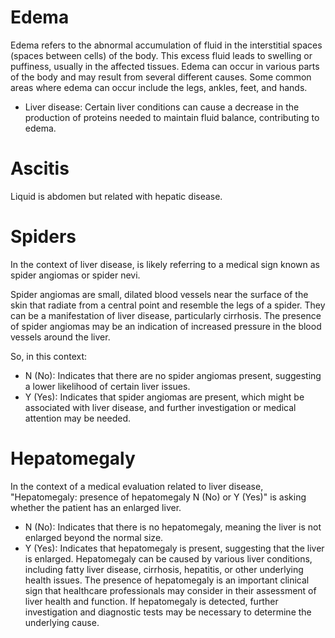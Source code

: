 # Edema

Edema refers to the abnormal accumulation of fluid in the interstitial spaces (spaces between cells) of the body. 
This excess fluid leads to swelling or puffiness, usually in the affected tissues. Edema can occur in various parts 
of the body and may result from several different causes. Some common areas where edema can occur include the legs, ankles, feet, and hands.
- Liver disease: Certain liver conditions can cause a decrease in the production of proteins needed to maintain fluid balance, contributing to edema.

# Ascitis
Liquid is abdomen but related with hepatic disease.

# Spiders
In the context of liver disease, is likely referring to a medical sign known as spider angiomas or spider nevi.

Spider angiomas are small, dilated blood vessels near the surface of the skin that radiate from a central point and resemble the legs of a spider. 
They can be a manifestation of liver disease, particularly cirrhosis. The presence of spider angiomas may be an indication of increased pressure 
in the blood vessels around the liver.

So, in this context:
- N (No): Indicates that there are no spider angiomas present, suggesting a lower likelihood of certain liver issues.
- Y (Yes): Indicates that spider angiomas are present, which might be associated with liver disease, and further investigation or medical attention may be needed.

# Hepatomegaly
In the context of a medical evaluation related to liver disease, 
"Hepatomegaly: presence of hepatomegaly N (No) or Y (Yes)" is asking whether the patient has an enlarged liver.

- N (No): Indicates that there is no hepatomegaly, meaning the liver is not enlarged beyond the normal size.
- Y (Yes): Indicates that hepatomegaly is present, suggesting that the liver is enlarged. Hepatomegaly can be 
caused by various liver conditions, including fatty liver disease, cirrhosis, hepatitis, or other underlying health issues.
The presence of hepatomegaly is an important clinical sign that healthcare professionals may consider in their assessment 
of liver health and function. If hepatomegaly is detected, further investigation and diagnostic tests may be necessary to determine the underlying cause.